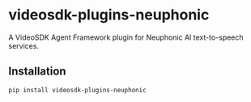 # videosdk-plugins-neuphonic

A VideoSDK Agent Framework plugin for Neuphonic AI text-to-speech services.

## Installation

```bash
pip install videosdk-plugins-neuphonic
```
